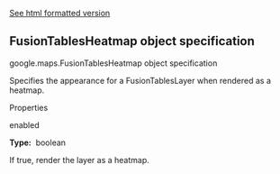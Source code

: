[See html formatted version](https://huasofoundries.github.io/google-maps-documentation/FusionTablesHeatmap.html)


FusionTablesHeatmap object specification
----------------------------------------

google.maps.FusionTablesHeatmap object specification

Specifies the appearance for a FusionTablesLayer when rendered as a heatmap.

Properties

enabled

**Type:**  boolean

If true, render the layer as a heatmap.